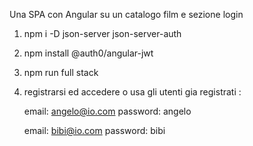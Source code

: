 Una SPA con Angular su un catalogo film e sezione login


1) npm i -D json-server json-server-auth
2) npm install @auth0/angular-jwt
3) npm run full stack
4) registrarsi ed accedere o usa gli utenti gia registrati :
   
   email: angelo@io.com
   password: angelo

   email: bibi@io.com
   password: bibi

